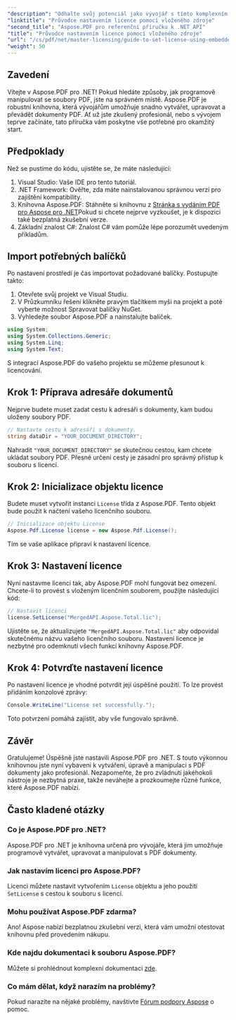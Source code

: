 ```yaml
---
"description": "Odhalte svůj potenciál jako vývojář s tímto komplexním průvodcem Aspose.PDF pro .NET. Naučte se, jak snadno programově vytvářet, upravovat a manipulovat s PDF dokumenty. Tento tutoriál zahrnuje předpoklady a podrobné pokyny."
"linktitle": "Průvodce nastavením licence pomocí vloženého zdroje"
"second_title": "Aspose.PDF pro referenční příručku k .NET API"
"title": "Průvodce nastavením licence pomocí vloženého zdroje"
"url": "/cs/pdf/net/master-licensing/guide-to-set-license-using-embedded-resource/"
"weight": 50
---
```


## Zavedení

Vítejte v Aspose.PDF pro .NET! Pokud hledáte způsoby, jak programově manipulovat se soubory PDF, jste na správném místě. Aspose.PDF je robustní knihovna, která vývojářům umožňuje snadno vytvářet, upravovat a převádět dokumenty PDF. Ať už jste zkušený profesionál, nebo s vývojem teprve začínáte, tato příručka vám poskytne vše potřebné pro okamžitý start.

## Předpoklady

Než se pustíme do kódu, ujistěte se, že máte následující:

1. Visual Studio: Vaše IDE pro tento tutoriál.
2. .NET Framework: Ověřte, zda máte nainstalovanou správnou verzi pro zajištění kompatibility.
3. Knihovna Aspose.PDF: Stáhněte si knihovnu z [Stránka s vydáním PDF pro Aspose pro .NET](https://releases.aspose.com/pdf/net/)Pokud si chcete nejprve vyzkoušet, je k dispozici také bezplatná zkušební verze.
4. Základní znalost C#: Znalost C# vám pomůže lépe porozumět uvedeným příkladům.

## Import potřebných balíčků

Po nastavení prostředí je čas importovat požadované balíčky. Postupujte takto:

1. Otevřete svůj projekt ve Visual Studiu.
2. V Průzkumníku řešení klikněte pravým tlačítkem myši na projekt a poté vyberte možnost Spravovat balíčky NuGet.
3. Vyhledejte soubor Aspose.PDF a nainstalujte balíček.

```csharp
using System;
using System.Collections.Generic;
using System.Linq;
using System.Text;
```

S integrací Aspose.PDF do vašeho projektu se můžeme přesunout k licencování.

## Krok 1: Příprava adresáře dokumentů

Nejprve budete muset zadat cestu k adresáři s dokumenty, kam budou uloženy soubory PDF.

```csharp
// Nastavte cestu k adresáři s dokumenty.
string dataDir = "YOUR_DOCUMENT_DIRECTORY";
```

Nahradit `"YOUR_DOCUMENT_DIRECTORY"` se skutečnou cestou, kam chcete ukládat soubory PDF. Přesné určení cesty je zásadní pro správný přístup k souboru s licencí.

## Krok 2: Inicializace objektu licence

Budete muset vytvořit instanci `License` třída z Aspose.PDF. Tento objekt bude použit k načtení vašeho licenčního souboru.

```csharp
// Inicializace objektu License
Aspose.Pdf.License license = new Aspose.Pdf.License();
```

Tím se vaše aplikace připraví k nastavení licence.

## Krok 3: Nastavení licence

Nyní nastavme licenci tak, aby Aspose.PDF mohl fungovat bez omezení. Chcete-li to provést s vloženým licenčním souborem, použijte následující kód:

```csharp
// Nastavit licenci
license.SetLicense("MergedAPI.Aspose.Total.lic");
```

Ujistěte se, že aktualizujete `"MergedAPI.Aspose.Total.lic"` aby odpovídal skutečnému názvu vašeho licenčního souboru. Nastavení licence je nezbytné pro odemknutí všech funkcí knihovny Aspose.PDF.

## Krok 4: Potvrďte nastavení licence

Po nastavení licence je vhodné potvrdit její úspěšné použití. To lze provést přidáním konzolové zprávy:

```csharp
Console.WriteLine("License set successfully.");
```

Toto potvrzení pomáhá zajistit, aby vše fungovalo správně.

## Závěr

Gratulujeme! Úspěšně jste nastavili Aspose.PDF pro .NET. S touto výkonnou knihovnou jste nyní vybaveni k vytváření, úpravě a manipulaci s PDF dokumenty jako profesionál. Nezapomeňte, že pro zvládnutí jakéhokoli nástroje je nezbytná praxe, takže neváhejte a prozkoumejte různé funkce, které Aspose.PDF nabízí.

## Často kladené otázky

### Co je Aspose.PDF pro .NET?
Aspose.PDF pro .NET je knihovna určená pro vývojáře, která jim umožňuje programově vytvářet, upravovat a manipulovat s PDF dokumenty.

### Jak nastavím licenci pro Aspose.PDF?
Licenci můžete nastavit vytvořením `License` objektu a jeho použití `SetLicense` s cestou k souboru s licencí.

### Mohu používat Aspose.PDF zdarma?
Ano! Aspose nabízí bezplatnou zkušební verzi, která vám umožní otestovat knihovnu před provedením nákupu.

### Kde najdu dokumentaci k souboru Aspose.PDF?
Můžete si prohlédnout komplexní dokumentaci [zde](https://reference.aspose.com/pdf/net/).

### Co mám dělat, když narazím na problémy?
Pokud narazíte na nějaké problémy, navštivte [Fórum podpory Aspose](https://forum.aspose.com/c/pdf/10) o pomoc.